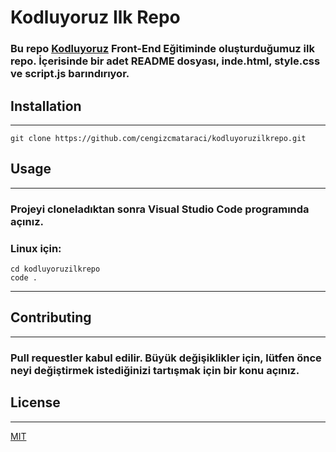 # Kodluyoruz Ilk Repo


### Bu repo [Kodluyoruz](https://kodluyoruz.org) Front-End Eğitiminde oluşturduğumuz ilk repo. İçerisinde bir adet README dosyası, inde.html, style.css ve script.js barındırıyor.

## Installation
---

```
git clone https://github.com/cengizcmataraci/kodluyoruzilkrepo.git

```
## Usage
---
### Projeyi cloneladıktan sonra Visual Studio Code programında açınız.

### Linux için:
```
cd kodluyoruzilkrepo
code .

```
---

## Contributing
---
### Pull requestler kabul edilir. Büyük değişiklikler için, lütfen önce neyi değiştirmek istediğinizi tartışmak için bir konu açınız.

## License
---
[MIT](https://choosealicense.com/licenses/mit/)


